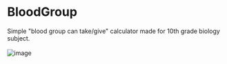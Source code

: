 # BloodGroup
Simple "blood group can take/give" calculator made for 10th grade biology subject.<br><br>
![image](https://user-images.githubusercontent.com/46069238/149034582-9103dd58-57f7-4c19-b235-3227ab1140f9.png)

